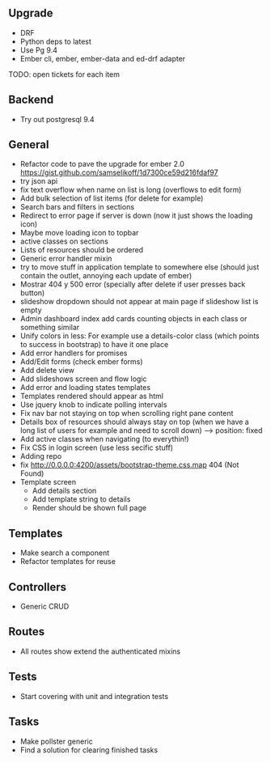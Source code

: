 Upgrade
-------

- DRF
- Python deps to latest
- Use Pg 9.4
- Ember cli, ember, ember-data and ed-drf adapter


TODO: open tickets for each item

Backend
-------

- Try out postgresql 9.4

General
-------
- Refactor code to pave the upgrade for ember 2.0 https://gist.github.com/samselikoff/1d7300ce59d216fdaf97
- try json api
- fix text overflow when name on list is long (overflows to edit form)
- Add bulk selection of list items (for delete for example)
- Search bars and filters in sections
- Redirect to error page if server is down (now it just shows the loading icon)
- Maybe move loading icon to topbar
- active classes on sections
- Lists of resources should be ordered
- Generic error handler mixin
- try to move stuff in application template to somewhere else (should just contain the outlet, annoying each update of ember)
- Mostrar 404 y 500 error (specially after delete if user presses back button)
- slideshow dropdown should not appear at main page if slideshow list is empty
- Admin dashboard index add cards counting objects in each class or something similar
- Unify colors in less: For example use a details-color class (which points to success in bootstrap) to have it one place
- Add error handlers for promises
- Add/Edit forms (check ember forms)
- Add delete view
- Add slideshows screen and flow logic
- Add error and loading states templates
- Templates rendered should appear as html
- Use jquery knob to indicate polling intervals
- Fix nav bar not staying on top when scrolling right pane content
- Details box of resources should always stay on top (when we have a long list of users for example and need to scroll down) --> position: fixed
- Add active classes when navigating (to everythin!)
- Fix CSS in login screen (use less secific stuff)
- Adding repo
- fix  http://0.0.0.0:4200/assets/bootstrap-theme.css.map 404 (Not Found)
- Template screen
    - Add details section
    - Add template string to details
    - Render should be shown full page

Templates
---------
- Make search a component
- Refactor templates for reuse

Controllers
-----------
- Generic CRUD

Routes
------
- All routes show extend the authenticated mixins


Tests
-----
- Start covering with unit and integration tests

Tasks
-----
- Make pollster generic
- Find a solution for clearing finished tasks
